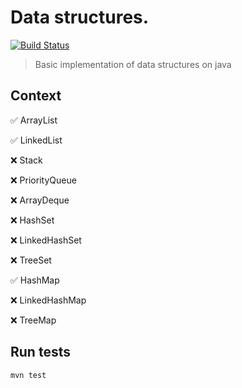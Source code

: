 # Data structures. 
[![Build Status](https://travis-ci.com/serveriev/data-structures.svg?branch=master)](https://travis-ci.com/serveriev/data-structures)

> Basic implementation of data structures on java

## Context

✅ ArrayList

✅ LinkedList

❌ Stack

❌ PriorityQueue

❌ ArrayDeque

❌ HashSet

❌ LinkedHashSet

❌ TreeSet

✅ HashMap

❌ LinkedHashMap

❌ TreeMap

## Run tests

```sh
mvn test
```